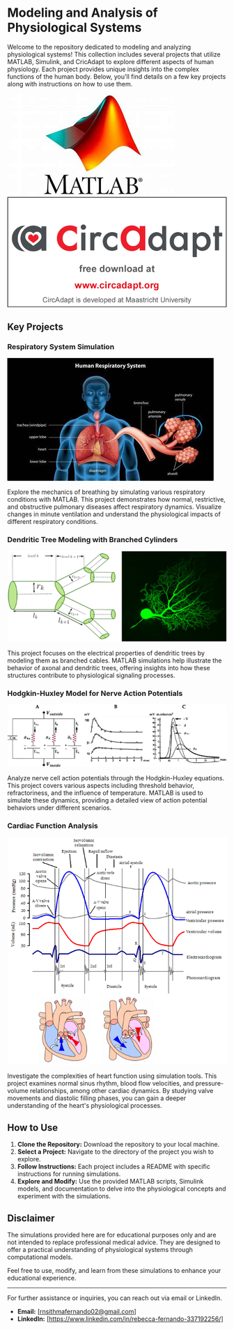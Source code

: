 # Modeling and Analysis of Physiological Systems

Welcome to the repository dedicated to modeling and analyzing physiological systems! This collection includes several projects that utilize MATLAB, Simulink, and CricAdapt to explore different aspects of human physiology. Each project provides unique insights into the complex functions of the human body. Below, you'll find details on a few key projects along with instructions on how to use them.

![MATLAB-logo](images/matlabLogo.jpeg)
![CricAdapt-logo](images/carcadapt.png)

## Key Projects

### Respiratory System Simulation
![respiratory](images/respiratory_system.jpeg)

Explore the mechanics of breathing by simulating various respiratory conditions with MATLAB. This project demonstrates how normal, restrictive, and obstructive pulmonary diseases affect respiratory dynamics. Visualize changes in minute ventilation and understand the physiological impacts of different respiratory conditions.

### Dendritic Tree Modeling with Branched Cylinders
![Branched cylinders](images/Dendritic_Tree_Approximation.png)

This project focuses on the electrical properties of dendritic trees by modeling them as branched cables. MATLAB simulations help illustrate the behavior of axonal and dendritic trees, offering insights into how these structures contribute to physiological signaling processes.

### Hodgkin-Huxley Model for Nerve Action Potentials
![Hodgkin-Huxley](images/A-Hodgkin-Huxley-model.png)

Analyze nerve cell action potentials through the Hodgkin-Huxley equations. This project covers various aspects including threshold behavior, refractoriness, and the influence of temperature. MATLAB is used to simulate these dynamics, providing a detailed view of action potential behaviors under different scenarios.

### Cardiac Function Analysis
![Wiggers-diagram](images/Cardiac-cycle.png)

Investigate the complexities of heart function using simulation tools. This project examines normal sinus rhythm, blood flow velocities, and pressure-volume relationships, among other cardiac dynamics. By studying valve movements and diastolic filling phases, you can gain a deeper understanding of the heart's physiological processes.

## How to Use

1. **Clone the Repository:** Download the repository to your local machine.
2. **Select a Project:** Navigate to the directory of the project you wish to explore.
3. **Follow Instructions:** Each project includes a README with specific instructions for running simulations.
4. **Explore and Modify:** Use the provided MATLAB scripts, Simulink models, and documentation to delve into the physiological concepts and experiment with the simulations.

## Disclaimer

The simulations provided here are for educational purposes only and are not intended to replace professional medical advice. They are designed to offer a practical understanding of physiological systems through computational models.

Feel free to use, modify, and learn from these simulations to enhance your educational experience.

---

For further assistance or inquiries, you can reach out via email or LinkedIn.
- **Email:** [rnsithmafernando02@gmail.com]
- **LinkedIn:** [https://www.linkedin.com/in/rebecca-fernando-337192256/]



